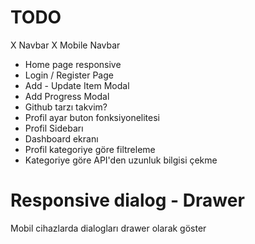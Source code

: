 # TODO

X Navbar X Mobile Navbar

- Home page responsive
- Login / Register Page
- Add - Update Item Modal
- Add Progress Modal
- Github tarzı takvim?
- Profil ayar buton fonksiyonelitesi
- Profil Sidebarı
- Dashboard ekranı
- Profil kategoriye göre filtreleme
- Kategoriye göre API'den uzunluk bilgisi çekme

# Responsive dialog - Drawer

Mobil cihazlarda dialogları drawer olarak göster
